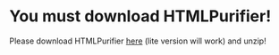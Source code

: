 # You must download HTMLPurifier!
Please download HTMLPurifier [here](http://htmlpurifier.org/) (lite version will work) and unzip!
